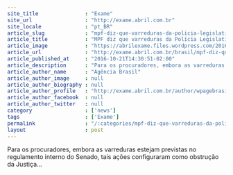 ```yaml
---
site_title               : "Exame"
site_url                 : "http://exame.abril.com.br"
site_locale              : "pt_BR"
article_slug             : "mpf-diz-que-varreduras-da-policia-legislativa-sao-ilegais"
article_title            : "MPF diz que varreduras da Polícia Legislativa são ilegais"
article_image            : "https://abrilexame.files.wordpress.com/2016/10/1050730-edit_03103-e1477067397816.jpg?quality=70&strip=all&w=680"
article_url              : "http://exame.abril.com.br/brasil/mpf-diz-que-varreduras-da-policia-legislativa-sao-ilegais/"
article_published_at     : "2016-10-21T14:30:51-02:00"
article_description      : "Para os procuradores, embora as varreduras estejam previstas no regulamento interno do Senado, tais ações configuraram como obstrução da Justiça..."
article_author_name      : "Agência Brasil"
article_author_image     : null
article_author_biography : null
article_author_profile   : "http://exame.abril.com.br/author/wpagebrasil/"
article_author_facebook  : null
article_author_twitter   : null
category                 : ['news']
tags                     : ['Exame']
permalink                : "/:categories/mpf-diz-que-varreduras-da-policia-legislativa-sao-ilegais/"
layout                   : post
---
```


Para os procuradores, embora as varreduras estejam previstas no regulamento interno do Senado, tais ações configuraram como obstrução da Justiça...
